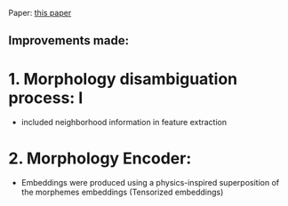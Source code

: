 Paper: [this paper]([url](https://arxiv.org/abs/2203.08459)) 
## Improvements made: 
# 1. Morphology disambiguation process: I
 - included neighborhood information in feature extraction

# 2. Morphology Encoder:
- Embeddings were produced using a physics-inspired superposition of the morphemes embeddings (Tensorized embeddings)
